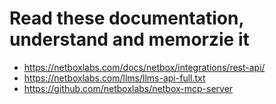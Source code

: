 # Read these documentation, understand and memorzie it
- https://netboxlabs.com/docs/netbox/integrations/rest-api/
- https://netboxlabs.com/llms/llms-api-full.txt
- https://github.com/netboxlabs/netbox-mcp-server
